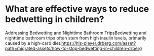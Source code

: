 # What are effective ways to reduce bedwetting in children?

Addressing Bedwetting and Nighttime Bathroom TripsBedwetting and nighttime bathroom trips often stem from high insulin levels, primarily caused by a high-carb diet.https://hls-player.drberg.com/asset?path=migrated-assets/how-to-stop-bedwetting-in-children-drberg